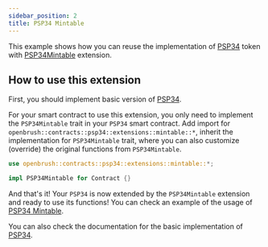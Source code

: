 ```yaml
---
sidebar_position: 2
title: PSP34 Mintable
---
```


This example shows how you can reuse the implementation of [PSP34](https://github.com/727-Ventures/openbrush-contracts/tree/main/contracts/src/token/psp34) token with [PSP34Mintable](https://github.com/727-Ventures/openbrush-contracts/tree/main/contracts/src/token/psp34/extensions/mintable.rs) extension.

## How to use this extension

First, you should implement basic version of [PSP34](/smart-contracts/PSP34).

For your smart contract to use this extension, you only need to implement the 
`PSP34Mintable` trait in your `PSP34` smart contract. Add import for 
`openbrush::contracts::psp34::extensions::mintable::*`, inherit the 
implementation for `PSP34Mintable` trait, where you can also customize 
(override) the original functions from `PSP34Mintable`.

```rust
use openbrush::contracts::psp34::extensions::mintable::*;

impl PSP34Mintable for Contract {}
```

And that's it! Your `PSP34` is now extended by the `PSP34Mintable` extension and ready to use its functions!
You can check an example of the usage of [PSP34 Mintable](https://github.com/727-Ventures/openbrush-contracts/tree/main/examples/psp34_extensions/mintable).

You can also check the documentation for the basic implementation of [PSP34](/smart-contracts/PSP34).

